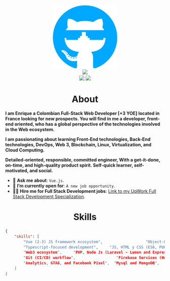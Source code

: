 <div align="center">
    <img src="GitHub.png" height="200" />
</div>
<div align="center">
    <img src="https://readme-typing-svg.herokuapp.com?color=%236FDA44&size=32&center=true&vCenter=true&width=600&height=50&lines=Hi+👋,+I'm+Enrique;Software+Engineer;Freelancer;Web+3+Enthusiast" />
</div>
<div align="center">
    <a href="https://www.linkedin.com/in/ahmedfathydev/"><img src="https://img.shields.io/badge/Linkedin-0077b5?style=flat&logo=linkedin" /></a>
    <a href="https://www.upwork.com/freelancers/~0161140fda6fc43cb9"><img src="https://img.shields.io/badge/Upwork-494949?style=flat&logo=upwork" /></a>
</div>

<h1 align="center">About</h1>

**I am Enrique a Colombian Full-Stack Web Developer [+3 YOE] located in France looking for new prospects. You will find in me a developer, front-end oriented, who has a global perspective of the technologies involved in the Web ecosystem.**

**I am passionating about learning Front-End technologies, Back-End technologies, DevOps, Web 3, Blockchain, Linux, Virtualization, and Cloud Computing.**

**Detailed-oriented, responsible, committed engineer, With a get-it-done, on-time, and high-quality product spirit. Self-quick learner, self-motivated, and social.**

* 💬 **Ask me about**: `Vue.js`.
* 🤔 **I’m currently open for**: `A new job opportunity`.
* 👨‍💻 **Hire me for Full Stack Development jobs**: [Link to my UpWork Full Stack Development Specialization](https://www.upwork.com/freelancers/~0121ca7f3563e57c0b?s=1110580755107926016).


<h1 align="center">Skills</h1>

```json
{
    "skills": [
        "Vue (2-3) JS framework ecosystem",                   "Object-Oriented Programming (OOP)",    "Data Structures",          "Problem Solving",
        "Typescript-focused development",     "JS, HTML y CSS (ES6, PUG, SASS/POSTCSS),     "Websockets handling",        "Tailwind CSS",
        "Web3 ecosystem",     "PHP, Node Js (Laravel - Lumen and Express/Nest.js)",      "Entity Framework Core",    "JSON Web Token (JWT)",
        "Git (CI/CD) workflow",                  "Firebase Services (Hosting and Real-Time Database)",         "AWS ecosystem",     "Clean Code",
        "Analytics, GTAG, and Facebook Pixel",  "Mysql and MongoDB",     "PSD, AI and AE (mid-lev)"
    ]
}
```
